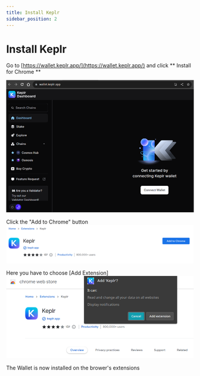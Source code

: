 ```yaml
---
title: Install Keplr 
sidebar_position: 2
---
```


# Install Keplr

Go to [https://wallet.keplr.app/](https://wallet.keplr.app/) and click ** Install for Chrome **

![](../assets/install-1.png)

Click the "Add to Chrome" button
![](../assets/install-2.png)

Here you have to choose [Add Extension]
![](../assets/install-3.png)

The Wallet is now installed on the brower's extensions